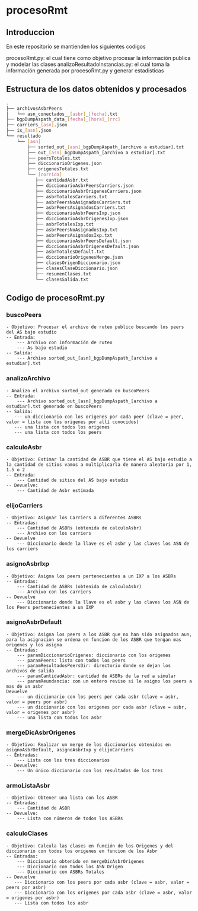 # procesoRmt

## Introduccion

En este repositorio se mantienden los siguientes codigos

procesoRmt.py: el cual tiene como objetivo procesar la información publica y modelar las clases
analizoResultadoInstancias.py: el cual toma la información generada por procesoRmt.py y generar estadisticas

## Estructura de los datos obtenidos y procesados

```bash
.
├── archivosAsbrPeers
│   └── asn_conectados__[asbr]_[fecha].txt
├── bgpDumpAspath_data_[fecha]_[hora]_[rrc]
├── carriers_[asn].json
├── ix_[asn].json
└── resultado
    └── [asn]
        ├── sorted_out_[asn]_bgpDumpAspath_[archivo a estudiar].txt
        ├── out_[asn]_bgpDumpAspath_[archivo a estudiar].txt
        ├── peersTotales.txt
        ├── diccionarioOrigenes.json
        ├── origenesTotales.txt
        └── [corrida]
           ├── cantidadAsbr.txt
           ├── diccionarioAsbrPeersCarriers.json
           ├── diccionarioAsbrOrigenesCarriers.json
           ├── asbrTotalesCarriers.txt
           ├── asbrPeersNoAsignadosCarriers.txt
           ├── asbrPeersAsignadosCarriers.txt
           ├── diccionarioAsbrPeersIxp.json
           ├── diccionarioAsbrOrigenesIxp.json
           ├── asbrTotalesIxp.txt
           ├── asbrPeersNoAsignadosIxp.txt
           ├── asbrPeersAsignadosIxp.txt
           ├── diccionarioAsbrPeersDefault.json
           ├── diccionarioAsbrOrigenesDefault.json
           ├── asbrTotalesDefault.txt
           ├── diccionarioOrigenesMerge.json
           ├── clasesOrigenDiccionario.json
           ├── clasesClaseDiccionario.json
           ├── resumenClases.txt
           └── clasesSalida.txt
```

## Codigo de procesoRmt.py

### buscoPeers

    - Objetivo: Procesar el archivo de ruteo publico buscando los peers del AS bajo estudio
    -- Entrada:
        --- Archivo con información de ruteo
        --- As bajo estudio
    -- Salida:
        --- Archivo sorted_out_[asn]_bgpDumpAspath_[archivo a estudiar].txt

### analizoArchivo

    - Analizo el archivo sorted_out generado en buscoPeers
    -- Entrada:
        --- Archivo sorted_out_[asn]_bgpDumpAspath_[archivo a estudiar].txt generado en buscoPeers
    -- Salida:
       --- un diccionario con los origenes por cada peer (clave = peer, valor = lista con los origenes por allí conocidos)
       --- una lista con todos los origenes
       --- una lista con todos los peers

### calculoAsbr

    - Objetivo: Estimar la cantidad de ASBR que tiene el AS bajo estudio a la cantidad de sitios vamos a multiplicarla de manera aleatoria por 1, 1.5 o 2
    -- Entrada:
        --- Cantidad de sitios del AS bajo estudio
    -- Devuelve:
        --- Cantidad de Asbr estimada

### elijoCarriers

    - Objetivo: Asignar los Carriers a diferentes ASBRs
    -- Entradas:
        --- Cantidad de ASBRs (obtenida de calculoAsbr)
        --- Archivo con los carriers
    -- Devuelve
        --- Diccionario donde la llave es el asbr y las claves los ASN de los carriers

### asignoAsbrIxp

    - Objetivo: Asigna los peers pertenecientes a un IXP a los ASBRs
    -- Entradas:
        --- Cantidad de ASBRs (obtenida de calculoAsbr)
        --- Archivo con los carriers
    -- Devuelve
        --- Diccionario donde la llave es el asbr y las claves los ASN de los Peers pertenecientes a un IXP

### asignoAsbrDefault

    - Objetivo: Asigna los peers a los ASBR que no han sido asignados aun, para la asignacion se ordena en funcion de los ASBR que tengan mas origenes y los asigna
    -- Entradas:
        --- paramDiccionarioOrigenes: diccionario con los origenes
        --- paramPeers: lista con todos los peers
        --- paramResultadosPeersDir: directorio donde se dejan los archivos de salida
        --- paramCantidadAsbr: cantidad de ASBRs de la red a simular
        --- paramReundancia: con un entero reviso si le asigno los peers a mas de un asbr
    Devuelve
        --- un diccionario con los peers por cada asbr (clave = asbr, valor = peers por asbr)
        --- un diccionario con los origenes por cada asbr (clave = asbr, valor = origenes por asbr)
        --- una lista con todos los asbr

### mergeDicAsbrOrigenes

    - Objetivo: Realizar un merge de los diccionarios obtenidos en asignoAsbrDefault, asignoAsbrIxp y elijoCarriers
    -- Entradas:
        --- Lista con los tres diccionarios
    -- Devuelve:
        --- Un único diccionario con los resultados de los tres

### armoListaAsbr

    - Objetivo: Obtener una lista con los ASBR
    -- Entradas:
        --- Cantidad de ASBR
    -- Devuelve:
        --- Lista con números de todos los ASBRs

### calculoClases

    - Objetivo: Calcula las clases en función de los Origenes y del diccionario con todos los origenes en funcion de los Asbr
    -- Entradas:
        --- Diccionario obtenido en mergeDicAsbrOrigenes
        --- Diccionario con todos los ASN Origen
        --- Diccionario con ASBRs Totales
    -- Devuelve
       --- Diccionario con los peers por cada asbr (clave = asbr, valor = peers por asbr)
       --- Diccionario con los origenes por cada asbr (clave = asbr, valor = origenes por asbr)
       --- Lista con todos los asbr